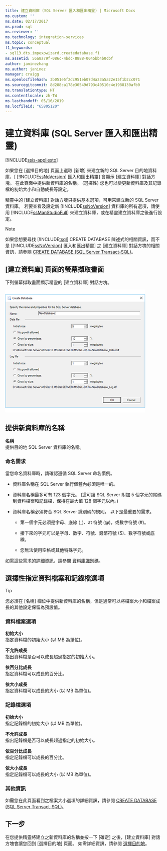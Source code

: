 ```yaml
---
title: 建立資料庫 (SQL Server 匯入和匯出精靈) | Microsoft Docs
ms.custom: ''
ms.date: 02/17/2017
ms.prod: sql
ms.reviewer: ''
ms.technology: integration-services
ms.topic: conceptual
f1_keywords:
- sql13.dts.impexpwizard.createdatabase.f1
ms.assetid: 56a8a79f-086c-4bdc-8888-0045bb4b0cbf
author: janinezhang
ms.author: janinez
manager: craigg
ms.openlocfilehash: 3b051e5f2dc951eb07d4a23a5a22e15f1b2cc071
ms.sourcegitcommit: 8d288ca178e30549d793c40510c4e1988130afb0
ms.translationtype: HT
ms.contentlocale: zh-TW
ms.lasthandoff: 05/16/2019
ms.locfileid: "65805120"
---
```

# <a name="create-database-sql-server-import-and-export-wizard"></a>建立資料庫 (SQL Server 匯入和匯出精靈)

[!INCLUDE[ssis-appliesto](../../includes/ssis-appliesto-ssvrpluslinux-asdb-asdw-xxx.md)]


如果您在 [選擇目的地]  頁面上選取 [新增]  來建立新的 SQL Server 目的地資料庫，[ [!INCLUDE[ssNoVersion](../../includes/ssnoversion-md.md)] 匯入和匯出精靈] 會顯示 [建立資料庫]  對話方塊。 在此頁面中提供新資料庫的名稱。 (選擇性) 您也可以變更新資料庫及其記錄檔的初始大小和自動成長等設定。 

精靈中的 [建立資料庫] 對話方塊只提供基本選項，可用來建立新的 SQL Server 資料庫。 若要查看及設定新 [!INCLUDE[ssNoVersion](../../includes/ssnoversion-md.md)] 資料庫的所有選項，請使用 [!INCLUDE[ssManStudioFull](../../includes/ssmanstudiofull-md.md)] 來建立資料庫，或在精靈建立資料庫之後進行設定。 

> [!NOTE]
> 如果您想要尋找 [!INCLUDE[tsql](../../includes/tsql-md.md)] CREATE DATABASE 陳述式的相關資訊，而不是 [[!INCLUDE[ssNoVersion](../../includes/ssnoversion-md.md)] 匯入和匯出精靈] 之 [建立資料庫] 對話方塊的相關資訊，請參閱 [CREATE DATABASE &#40;SQL Server Transact-SQL&#41;](../../t-sql/statements/create-database-sql-server-transact-sql.md)。  

## <a name="screen-shot-of-the-create-database-page"></a>[建立資料庫] 頁面的螢幕擷取畫面  
下列螢幕擷取畫面顯示精靈的 [建立資料庫]  對話方塊。  

![[匯入和匯出精靈] 的 [建立資料庫] 頁面](../../integration-services/import-export-data/media/create-database.png "[匯入和匯出精靈] 的 [建立資料庫] 頁面")  

## <a name="provide-a-name-for-the-new-database"></a>提供新資料庫的名稱  
**名稱**  
 提供目的地 SQL Server 資料庫的名稱。
 
### <a name="naming-requirements"></a>命名需求
當您命名資料庫時，請確認遵循 SQL Server 命名慣例。  
  
-   資料庫名稱在 SQL Server 執行個體內必須是唯一的。  
  
-   資料庫名稱最多可有 123 個字元。 (這可讓 SQL Server 附加 5 個字元的尾碼到資料檔案和記錄檔，保持在最大值 128 個字元以內。)  
  
-   資料庫名稱必須符合 SQL Server 識別碼的規則。 以下是最重要的需求。  
  
    -   第一個字元必須是字母、底線 (_)、at 符號 (@)，或數字符號 (#)。  
  
    -   接下來的字元可以是字母、數字、符號、錢幣符號 ($)、數字符號或底線。  
  
    -   您無法使用空格或其他特殊字元。  
  
如需這些需求的詳細資訊，請參閱 [資料庫識別碼](../../relational-databases/databases/database-identifiers.md)。  

## <a name="optionally-specify-data-file-and-log-file-options"></a>選擇性指定資料檔案和記錄檔選項

> [!TIP]
> 您必須在 [名稱]  欄位中提供新資料庫的名稱，但是通常可以將檔案大小和檔案成長的其他設定保留為預設值。

### <a name="data-file-options"></a>資料檔案選項  
 **初始大小**  
 指定資料檔的初始大小 (以 MB 為單位)。  
  
 **不允許成長**  
 指出資料檔是否可以成長超過指定的初始大小。  
  
 **依百分比成長**  
 指定資料檔可以成長的百分比。  
  
 **依大小成長**  
 指定資料檔可以成長的大小 (以 MB 為單位)。  
  
### <a name="log-file-options"></a>記錄檔選項  
 **初始大小**  
 指定記錄檔的初始大小 (以 MB 為單位)。  
  
 **不允許成長**  
 指出記錄檔是否可以成長超過指定的初始大小。  
  
 **依百分比成長**  
 指定記錄檔可以成長的百分比。  
  
 **依大小成長**  
 指定記錄檔可以成長的大小 (以 MB 為單位)。  

### <a name="more-info"></a>其他資訊
如需您在此頁面看到之檔案大小選項的詳細資訊，請參閱 [CREATE DATABASE &#40;SQL Server Transact-SQL&#41;](../../t-sql/statements/create-database-sql-server-transact-sql.md)。 

## <a name="whats-next"></a>下一步  
 在您提供精靈將建立之新資料庫的名稱並按一下 [確定] 之後，[建立資料庫]  對話方塊會讓您回到 [選擇目的地]  頁面。 如需詳細資訊，請參閱 [選擇目的地](../../integration-services/import-export-data/choose-a-destination-sql-server-import-and-export-wizard.md)。  

